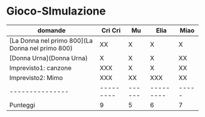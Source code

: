 # Gioco-SImulazione

| domande                                          | Cri Cri   | Mu     | Elia      | Miao  |
| -----------------                                | -----     | ------ | -----     | ----- |
| [La Donna nel primo 800](La Donna nel primo 800) | XX        | X      | X         | X     |
| [Donna Urna](Donna Urna)                         | X         | X      | X         | XX    |
| Imprevisto1: canzone                             | XXX       | X      | X         | XX    |
| Imprevisto2: Mimo                                | XXX       | XX     | XXX       | XX    |
| ---------------                                  | --------- | ------ | --------- | ----- |
| Punteggi                                         | 9         | 5      | 6         | 7     |
